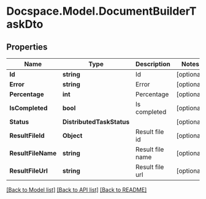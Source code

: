 # Docspace.Model.DocumentBuilderTaskDto

## Properties

Name | Type | Description | Notes
------------ | ------------- | ------------- | -------------
**Id** | **string** | Id | [optional] 
**Error** | **string** | Error | [optional] 
**Percentage** | **int** | Percentage | [optional] 
**IsCompleted** | **bool** | Is completed | [optional] 
**Status** | **DistributedTaskStatus** |  | [optional] 
**ResultFileId** | **Object** | Result file id | [optional] 
**ResultFileName** | **string** | Result file name | [optional] 
**ResultFileUrl** | **string** | Result file url | [optional] 

[[Back to Model list]](../README.md#documentation-for-models) [[Back to API list]](../README.md#documentation-for-api-endpoints) [[Back to README]](../README.md)

